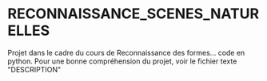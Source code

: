 # RECONNAISSANCE_SCENES_NATURELLES
Projet dans le cadre du cours de Reconnaissance des formes... code en python. Pour une bonne compréhension du projet, voir le fichier texte "DESCRIPTION"
